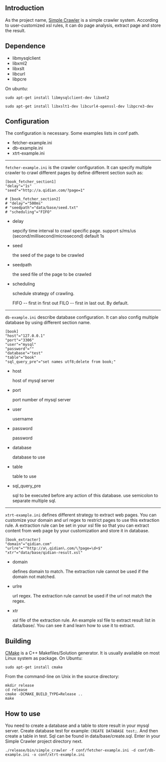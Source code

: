 Introduction
------------

As the project name, [Simple Crawler][] is a simple crawler system. According to
user-customized xsl rules, it can do page analysis, extract page and store the
result.

[Simple Crawler]:https://github.com/lanchonghero/simple_crawler

Dependence
----------
* libmysqlclient
* libxml2
* libxslt
* libcurl
* libpcre

On ubuntu:

    sudo apt-get install libmysqlclient-dev libxml2

    sudo apt-get install libxslt1-dev libcurl4-openssl-dev libpcre3-dev

Configuration
-------------
The configuration is necessary. Some examples lists in conf path.
* fetcher-example.ini
* db-example.ini
* xtrt-example.ini

------------------------------------
`fetcher-example.ini` is the crawler configuration. It can specify multiple
crawler to crawl different pages by define different section such as:

    [book_fetcher_section1]
    "delay"="1s"
    "seed"="http://a.qidian.com/?page=1"

    # [book_fetcher_section2]
    # "delay"="500ms"
    # "seedpath"="data/base/seed.txt"
    # "scheduling"="FIFO"

- delay

    sepcify time interval to crawl specific page.
    support s/ms/us (second/millisecond/microsecond) default 1s

- seed

    the seed of the page to be crawled

- seedpath

    the seed file of the page to be crawled

- scheduling

    schedule strategy of crawling.

    FIFO -- first in first out
    FILO -- first in last out. By default.

------------------------------------
`db-example.ini` describe database configuration. It can also config multiple
database by using different section name.

    [book]
    "host"="127.0.0.1"
    "port"="3306"
    "user"="mysql"
    "password"=""
    "database"="test"
    "table"="book"
    "sql_query_pre"="set names utf8;delete from book;"

- host

    host of mysql server

- port

    port number of mysql server

- user

    username

- password

    password

- database

    database to use

- table

    table to use

- sql_query_pre

    sql to be executed before any action of this database. use semicolon to
    separate multiple sql.

------------------------------------
`xtrt-example.ini` defines different strategy to extract web pages. You can
customize your domain and url regex to restrict pages to use this extraction
rule. A extraction rule can be set in your xsl file so that you can extract
content from web page by your customization and store it in database.

    [book_extracter]
    "domain"="qidian.com"
    "urlre"="^http://a\.qidian\.com/\?page=\d+$"
    "xtr"="data/base/qidian-result.xsl"

- domain

    defines domain to match. The extraction rule cannot be used if the domain
    not matched.

- urlre

    url regex. The extraction rule cannot be used if the url not match the
    regex.

- xtr

    xsl file of the extraction rule. An example xsl file to extract result
    list in data/base/. You can see it and learn how to use it to extract.

Building
--------
[CMake][] is a C++ Makefiles/Solution generator. It is usually available on most
Linux system as package. On Ubuntu:

    sudo apt-get install cmake

From the command-line on Unix in the source directory:

    mkdir release
    cd release
    cmake -DCMAKE_BUILD_TYPE=Release ..
    make

[CMake]: http://www.cmake.org

How to use
----------
You need to create a database and a table to store result in your mysql server.
Create database test for example: `CREATE DATABASE test;`. And then create a
table in test. Sql can be found in data/base/create.sql. Enter in your Simple
Crawler project directory next.

    ./release/bin/simple_crawler -f conf/fetcher-example.ini -d conf/db-example.ini -x conf/xtrt-example.ini
